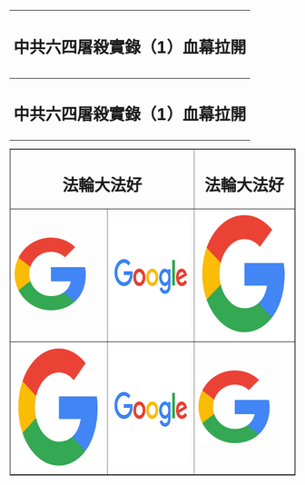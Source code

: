 
|<H1 style="text-align:center;">中共六四屠殺實錄（1）血幕拉開</H1>|
|:-:|

<table>
	<tr>
		<td colspan=2 align="center">
			<H1 style="text-align:center;">中共六四屠殺實錄（1）血幕拉開</H1>
		</td>
	</tr>
	<tr>
		<td></td>
		<td></td>
	</tr>

</table>







 <table border="1">
 <tr>
 	<td colspan="2" align="center"><H1>法輪大法好</H1></td>
 	<td colspan="2" align="center"><H1>法輪大法好</H1></td> </tr>
 <tr>
	<td><a href="http://1688.hytd.bid/"><img src="下载.png" width="128" height="128" border="0" alt="1"></a></td>
	<td><a href="http://1688.hytd.bid/"><img src="下载 (1).png" width="200" height="200" border="0" alt="2"></a></td>
	<td><img src="下载 (2).png" width="225" height="225" border="0" alt="3"></td>
 </tr>
 <tr>
	<td><img src="下载 (2).png" width="225" height="225" border="0" alt="3"></td>
	<td><img src="下载 (1).png" width="200" height="200" border="0" alt="2"></td>
	<td><img src="下载.png" width="128" height="128" border="0" alt="1"></td>
 </tr>
 </table>


